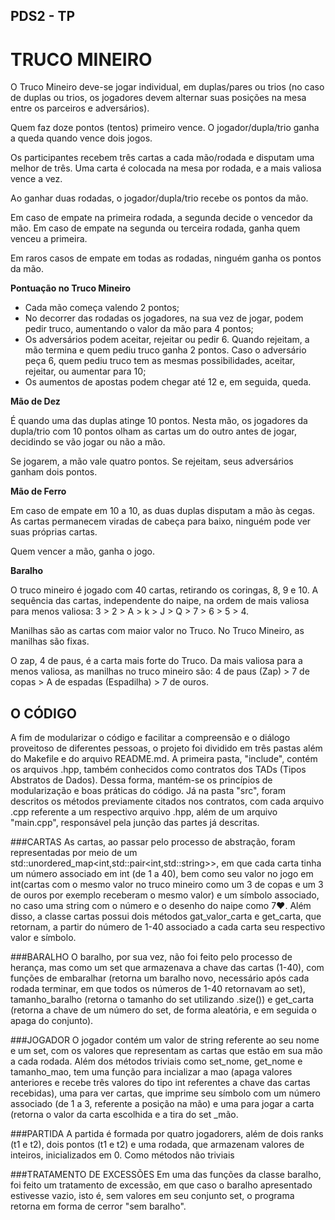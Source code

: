 ## PDS2 - TP

# **TRUCO MINEIRO**

O Truco Mineiro deve-se jogar individual, em duplas/pares ou trios (no caso de duplas ou trios, os jogadores devem alternar suas posições na mesa entre os parceiros e adversários).


Quem faz doze pontos (tentos) primeiro vence. O jogador/dupla/trio ganha a queda quando vence dois jogos.


Os participantes recebem três cartas a cada mão/rodada e disputam uma melhor de três. Uma carta é colocada na mesa por rodada, e a mais valiosa vence a vez.


Ao ganhar duas rodadas, o jogador/dupla/trio recebe os pontos da mão.


Em caso de empate na primeira rodada, a segunda decide o vencedor da mão. Em caso de empate na segunda ou terceira rodada, ganha quem venceu a primeira.


Em raros casos de empate em todas as rodadas, ninguém ganha os pontos da mão.


**Pontuação no Truco Mineiro**

- Cada mão começa valendo 2 pontos;
- No decorrer das rodadas os jogadores, na sua vez de jogar, podem pedir truco, aumentando o valor da mão para 4 pontos;
- Os adversários podem aceitar, rejeitar ou pedir 6. Quando rejeitam, a mão termina e quem pediu truco ganha 2 pontos. Caso o adversário peça 6, quem pediu truco tem as mesmas possibilidades, aceitar, rejeitar, ou aumentar para 10;
- Os aumentos de apostas podem chegar até 12 e, em seguida, queda.

**Mão de Dez**

É quando uma das duplas atinge 10 pontos. Nesta mão, os jogadores da dupla/trio com 10 pontos olham as cartas um do outro antes de jogar, decidindo se vão jogar ou não a mão.

Se jogarem, a mão vale quatro pontos. Se rejeitam, seus adversários ganham dois pontos.


**Mão de Ferro**

Em caso de empate em 10 a 10, as duas duplas disputam a mão às cegas. As cartas permanecem viradas de cabeça para baixo, ninguém pode ver suas próprias cartas.

Quem vencer a mão, ganha o jogo.

 
**Baralho**

O truco mineiro é jogado com 40 cartas, retirando os coringas, 8, 9 e 10. A sequência das cartas, independente do naipe, na ordem de mais valiosa para menos valiosa: 3 > 2 > A > k > J > Q > 7 > 6 > 5 > 4.

Manilhas são as cartas com maior valor no Truco. No Truco Mineiro, as manilhas são fixas.

O zap, 4 de paus, é a carta mais forte do Truco. Da mais valiosa para a menos valiosa, as manilhas no truco mineiro são: 4 de paus (Zap) > 7 de copas > A de espadas (Espadilha) > 7 de ouros.

## O CÓDIGO
A fim de modularizar o código e facilitar a compreensão e o diálogo proveitoso de diferentes pessoas, o projeto foi dividido em três pastas além do Makefile e do arquivo README.md. A primeira pasta, "include", contém os arquivos .hpp, também conhecidos como contratos dos TADs (Tipos Abstratos de Dados). Dessa forma, mantém-se os princípios de modularização e boas práticas do código. Já na pasta "src", foram descritos os métodos previamente citados nos contratos, com cada arquivo .cpp referente a um respectivo arquivo .hpp, além de um arquivo "main.cpp", responsável pela junção das partes já descritas.

###CARTAS
As cartas, ao passar pelo processo de abstração, foram representadas por meio de um std::unordered_map<int,std::pair<int,std::string>>, em que cada carta tinha um número associado em int (de 1 a 40), bem como seu valor no jogo em int(cartas com o mesmo valor no truco mineiro como um 3 de copas e um 3 de ouros por exemplo receberam o mesmo valor) e um símbolo associado, no caso uma string com o número e o desenho do naipe como 7♥. Além disso, a classe cartas possui dois métodos gat_valor_carta e get_carta, que retornam, a partir do número de 1-40 associado a cada carta seu respectivo valor e símbolo.

###BARALHO
O baralho, por sua vez, não foi feito pelo processo de herança, mas como um set<int> que armazenava a chave das cartas (1-40), com funções de embaralhar (retorna um baralho novo, necessário após cada rodada terminar, em que todos os números de 1-40 retornavam ao set), tamanho_baralho (retorna o tamanho do set utilizando .size()) e get_carta (retorna a chave de um número do set, de forma aleatória, e em seguida o apaga do conjunto).

###JOGADOR
O jogador contém um valor de string referente ao seu nome e um set<int>, com os valores que representam as cartas que estão em sua mão a cada rodada. Além dos métodos triviais como set_nome, get_nome e tamanho_mao, tem uma função para incializar a mao (apaga valores anteriores e recebe três valores do tipo int referentes a chave das cartas recebidas), uma para ver cartas, que imprime seu símbolo com um número associado (de 1 a 3, referente a posição na mão) e uma para jogar a carta (retorna o valor da carta escolhida e a tira do set _mão.

###PARTIDA
A partida é formada por quatro jogadorers, além de dois ranks (t1 e t2), dois pontos (t1 e t2) e uma rodada, que armazenam valores de inteiros, inicializados em 0. Como métodos não triviais 

###TRATAMENTO DE EXCESSÕES
Em uma das funções da classe baralho, foi feito um tratamento de excessão, em que caso o baralho apresentado estivesse vazio, isto é, sem valores em seu conjunto set, o programa retorna em forma de cerror "sem baralho".
